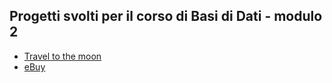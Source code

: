 ## Progetti svolti per il corso di Basi di Dati - modulo 2
- [Travel to the moon](https://github.com/CasuFrost/University_notes/blob/main/Secondo%20Anno/Secondo%20Semestre/Basi%20di%20Dati%202/Progetti/Travel%20to%20the%20moon/Travel%20to%20the%20moon.pdf)
- [eBuy](https://github.com/CasuFrost/University_notes/blob/main/Secondo%20Anno/Secondo%20Semestre/Basi%20di%20Dati%202/Progetti/Travel%20to%20the%20moon/eBuy.pdf)
